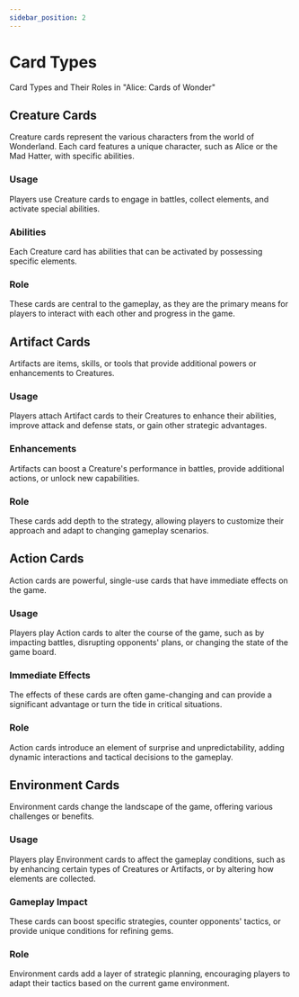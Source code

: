 ```yaml
---
sidebar_position: 2
---
```


# Card Types
Card Types and Their Roles in "Alice: Cards of Wonder"

## Creature Cards

Creature cards represent the various characters from the world of Wonderland. Each card features a unique character, such as Alice or the Mad Hatter, with specific abilities.

### Usage
Players use Creature cards to engage in battles, collect elements, and activate special abilities.

### Abilities
Each Creature card has abilities that can be activated by possessing specific elements.

### Role
These cards are central to the gameplay, as they are the primary means for players to interact with each other and progress in the game.

## Artifact Cards

Artifacts are items, skills, or tools that provide additional powers or enhancements to Creatures.

### Usage
Players attach Artifact cards to their Creatures to enhance their abilities, improve attack and defense stats, or gain other strategic advantages.

### Enhancements
Artifacts can boost a Creature's performance in battles, provide additional actions, or unlock new capabilities.

### Role
These cards add depth to the strategy, allowing players to customize their approach and adapt to changing gameplay scenarios.

## Action Cards

Action cards are powerful, single-use cards that have immediate effects on the game.

### Usage
Players play Action cards to alter the course of the game, such as by impacting battles, disrupting opponents' plans, or changing the state of the game board.

### Immediate Effects
The effects of these cards are often game-changing and can provide a significant advantage or turn the tide in critical situations.

### Role
Action cards introduce an element of surprise and unpredictability, adding dynamic interactions and tactical decisions to the gameplay.

## Environment Cards

Environment cards change the landscape of the game, offering various challenges or benefits.

### Usage
Players play Environment cards to affect the gameplay conditions, such as by enhancing certain types of Creatures or Artifacts, or by altering how elements are collected.

### Gameplay Impact
These cards can boost specific strategies, counter opponents' tactics, or provide unique conditions for refining gems.

### Role
Environment cards add a layer of strategic planning, encouraging players to adapt their tactics based on the current game environment.
